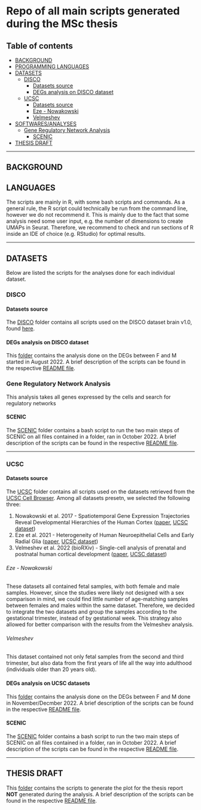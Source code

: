 # Repo of all main scripts generated during the MSc thesis

## Table of contents
* [BACKGROUND](#background)
* [PROGRAMMING LANGUAGES](#programming-languages)
* [DATASETS](#datasets)
  * [DISCO](#disco)
    * [Datasets source](#datasets-source)
    * [DEGs analysis on DISCO dataset](#degs-analysis-on-disco-dataset)
  * [UCSC](#ucsc)
    * [Datasets source](#datasets-source)
    * [Eze - Nowakowski](#eze---nowakowski)
    * [Velmeshev](#velmeshev)
* [SOFTWARES/ANALYSES](#softwares/analyses)
  * [Gene Regulatory Network Analysis](#gene-regulatory-network-analysis)
    * [SCENIC](#scenic)
* [THESIS DRAFT](#thesis-draft)

----------------------------------------------------------------------------------------------------------

## BACKGROUND

## LANGUAGES

The scripts are mainly in R, with some bash scripts and commands. As a general rule, the R script could technically be run from the command line, however we do not recommend it. This is mainly due to the fact that some analysis need some user input, e.g. the number of dimensions to create UMAPs in Seurat. Therefore, we recommend to check and run sections of R inside an IDE of choice (e.g. RStudio) for optimal results. 
   

----------------------------------------------------------------------------------------------------------

## DATASETS

Below are listed the scripts for the analyses done for each individual dataset. 

### DISCO

#### Datasets source

The [DISCO](DISCO/) folder contains all scripts used on the DISCO dataset brain v1.0, found [here](https://www.immunesinglecell.org/atlasList). 

#### DEGs analysis on DISCO dataset

This [folder](DISCO/DEGs) contains the analysis done on the DEGs between F and M started in August 2022. A brief description of the scripts can be found in the respective [README file](DISCO/README.md). 

### Gene Regulatory Network Analysis

This analysis takes all genes expressed by the cells and search for regulatory networks

#### SCENIC

The [SCENIC](DISCO/SCENIC/) folder contains a bash script to run the two main steps of SCENIC on all files contained in a folder, ran in October 2022. A brief description of the scripts can be found in the respective [README file](DISCO/README.md). 

----------------------------------------------------------------------------------------------------------

### UCSC

#### Datasets source

The [UCSC](UCSC/) folder contains all scripts used on the datasets retrieved from the [UCSC Cell Browser](https://cells-test.gi.ucsc.edu). Among all datasets presetn, we selected the following three:
1. Nowakowski et al. 2017 - Spatiotemporal Gene Expression Trajectories Reveal Developmental Hierarchies of the Human Cortex ([paper](https://www.science.org/doi/epdf/10.1126/science.aap8809), [UCSC dataset](https://cells-test.gi.ucsc.edu/?ds=cortex-dev))
2. Eze et al. 2021 - Heterogeneity of Human Neuroepithelial Cells and Early Radial Glia ([paper](https://www.nature.com/articles/s41593-020-00794-1), [UCSC dataset](https://cells-test.gi.ucsc.edu/?ds=early-brain))
3. Velmeshev et al. 2022 (bioRXiv) - Single-cell analysis of prenatal and postnatal human cortical development ([paper](https://www.biorxiv.org/content/10.1101/2022.10.24.513555v1.full.pdf), [UCSC dataset](https://cells-test.gi.ucsc.edu/?ds=cortical-dev+all))

###### Eze - Nowakowski

These datasets all contained fetal samples, with both female and male samples. However, since the studies were likely not designed with a sex comparison in mind, we could find little number of age-matching samples between females and males within the same dataset. Therefore, we decided to integrate the two datasets and group the samples according to the gestational trimester, instead of by gestational week. This strategy also allowed for better comparison with the results from the Velmeshev analysis. 

###### Velmeshev

This dataset contained not only fetal samples from the second and third trimester, but also data from the first years of life all the way into adulthood (individuals older than 20 years old). 

#### DEGs analysis on UCSC datasets

This [folder](UCSC/DEGs) contains the analysis done on the DEGs between F and M done in November/Decmber 2022. A brief description of the scripts can be found in the respective [README file](UCSC/README.md). 

#### SCENIC

The [SCENIC](UCSC/SCENIC/) folder contains a bash script to run the two main steps of SCENIC on all files contained in a folder, ran in October 2022. A brief description of the scripts can be found in the respective [README file](UCSC/README.md). 

----------------------------------------------------------------------------------------------------------

## THESIS DRAFT

This [folder](Thesis_draft) contains the scripts to generate the plot for the thesis report **NOT** generated during the analysis. A brief description of the scripts can be found in the respective [README file](Thesis_draft/README.md). 
